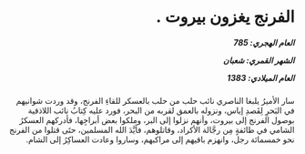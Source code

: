 <h1 dir="rtl">الفرنج يغزون بيروت .</h1>

<h5 dir="rtl">العام الهجري:  785

الشهر القمري: شعبان

العام الميلادي: 1383</h5>

<p dir="rtl">سار الأميرُ يلبغا الناصري نائب حلب من حلب بالعسكر للقاءِ الفرنج، وقد وردت شوانيهم في البَحرِ لِقَصدِ إياس، ونزوله بالعمق لقربه من البحر، فورد عليه كِتابُ نائب اللاذقية بوصول الفرنج إلى بيروت، وأنهم نزلوا إلى البر، وملكوا بعض أبراجِها، فأدركهم العسكرُ الشامي في طائفةٍ مِن رجَّالة الأكراد، وقاتلوهم، فأيَّدَ الله المسلمين، حتَى قتلوا من الفرنج نحو خمسمائة رجل، وانهزم باقيهم إلى مراكبهم، وساروا وعادت العساكِرُ إلى الشام.</p></br>
